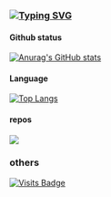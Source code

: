 ### [![Typing SVG](https://readme-typing-svg.herokuapp.com/?lines=Here+Is+LoveLoliii's+Page;你好+陌生人+！&color=c04851)](https://git.io/typing-svg)

#### Github status
[![Anurag's GitHub stats](https://github-readme-stats.vercel.app/api?username=LoveLoliii&show_icons=true)](https://github.com/anuraghazra/github-readme-stats)
#### Language
[![Top Langs](https://github-readme-stats.vercel.app/api/top-langs/?username=LoveLoliii&layout=compact)](https://github.com/anuraghazra/github-readme-stats)
#### repos
<a href="https://github.com/kokolokksk/mua">
  <img align="center" src="https://github-readme-stats.vercel.app/api/pin/?username=kokolokksk&repo=mua" />
</a> 

### others
[![Visits Badge](https://badges.pufler.dev/visits/loveloliii/loveloliii)](https://badges.pufler.dev)

